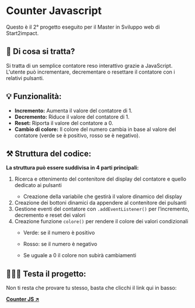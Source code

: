 <h1>Counter Javascript</h1>
<p>Questo è il 2° progetto eseguito per il Master in Sviluppo web di Start2impact.</p>

<h2>🤔 Di cosa si tratta?</h2>
<p>Si tratta di un semplice contatore reso interattivo grazie a JavaScript. L'utente può incrementare, decrementare o resettare il contatore con i relativi pulsanti.</p>

<h2>💡 Funzionalità:</h2>
<ul>
  <li><strong>Incremento:</strong> Aumenta il valore del contatore di 1.</li>
  <li><strong>Decremento:</strong> Riduce il valore del contatore di 1.</li>
  <li><strong>Reset:</strong> Riporta il valore del contatore a 0.</li>
  <li><strong>Cambio di colore:</strong> Il colore del numero cambia in base al valore del contatore (verde se è positivo, rosso se è negativo).</li>
</ul>

<h2>⚒️ Struttura del codice:</h2>

<p><strong>La struttura può essere suddivisa in 4 parti principali:</strong></p>

<ol>

  <li>Ricerca e ottenimento del contenitore del display del contatore e quello dedicato ai pulsanti</li>
    <ul><li>Creazione della variabile che gestirà il valore dinamico del display</li></ul>
  <li>Creazione dei bottoni dinamici da appendere al contenitore dei pulsanti</li>
  <li>Gestione eventi del contatore con <code>.addEventListener()</code> per l’incremento, decremento e reset dei valori</li>
  <li>Creazione funzione <code>colore()</code> per rendere il colore dei valori condizionali</li>
    <ul><li>Verde: se il numero è positivo</li></ul>
    <ul><li>Rosso: se il numero è negativo</li></ul>
    <ul><li>Se uguale a 0 il colore non subirà cambiamenti</li></ul>

</ol>

<h2>👨🏻‍💻 Testa il progetto:</h2>
<p>Non ti resta che provare tu stesso, basta che clicchi il link qui in basso:</p>
<a href="https://dgmichele.github.io/Counter/" rel="noopener" target="_blank"><strong>Counter JS ↗️</strong></a>
